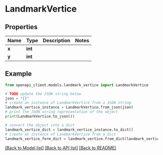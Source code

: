 # LandmarkVertice


## Properties

Name | Type | Description | Notes
------------ | ------------- | ------------- | -------------
**x** | **int** |  | 
**y** | **int** |  | 

## Example

```python
from openapi_client.models.landmark_vertice import LandmarkVertice

# TODO update the JSON string below
json = "{}"
# create an instance of LandmarkVertice from a JSON string
landmark_vertice_instance = LandmarkVertice.from_json(json)
# print the JSON string representation of the object
print(LandmarkVertice.to_json())

# convert the object into a dict
landmark_vertice_dict = landmark_vertice_instance.to_dict()
# create an instance of LandmarkVertice from a dict
landmark_vertice_form_dict = landmark_vertice.from_dict(landmark_vertice_dict)
```
[[Back to Model list]](../README.md#documentation-for-models) [[Back to API list]](../README.md#documentation-for-api-endpoints) [[Back to README]](../README.md)


